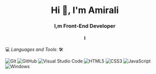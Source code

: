 <h1 align="center">Hi 🙂, I'm Amirali </h1>
<h3 align="center">I,m Front-End Developer</h3>

<h4 align="center">I  </h4>
<!-- ![](https://visitor-badge.glitch.me/badge?page_id=AlanBinu007.AlanBinu007) -->




💻 *Languages and Tools:* 🛠️<br>


![Git](https://img.shields.io/badge/-Git-000000?style=flat&logo=git&logoColor=F05032&labelColor=ffffff) 
![GitHub](https://img.shields.io/badge/-GitHub-000000?style=flat&logo=github&logoColor=000000&labelColor=ffffff)
![Visual Studio Code](https://img.shields.io/badge/-VSCode-000000?style=flat&logo=visual-studio-code&labelColor=007ACC)
![HTML5](https://img.shields.io/badge/-HTML5-000000?style=flat&logo=html5&logoColor=ffffff&labelColor=E34F26)
![CSS3](https://img.shields.io/badge/-CSS3-000000?style=flat&logo=css3&logoColor=ffffff&labelColor=1572B6) 
![JavaScript](https://img.shields.io/badge/-JavaScript-000000?style=flat&logo=javascript)
![Windows](https://img.shields.io/badge/-Windows-000000?style=flat&logo=windows&logoColor=ffffff&labelColor=0078D6)

<!-- ## 🏆 Github Status




<img  src="https://github-readme-stats.vercel.app/api?username=AlanBinu007&show_icons=true&hide_border=true&theme=dark" width="48%" align="right" >
<img  src="https://github-readme-streak-stats.herokuapp.com/?user=AlanBinu007&theme=dark" width="48%" >
<br> -->

